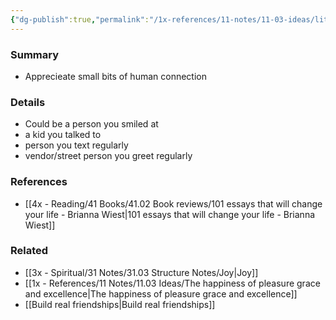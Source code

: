 ```yaml
---
{"dg-publish":true,"permalink":"/1x-references/11-notes/11-03-ideas/little-bits-of-human-connection/","title":"Little bits of human connection","created":"2024-02-14T20:18:28.033+03:00","updated":"2024-02-14T20:18:28.033+03:00"}
---
```



### Summary
- Apprecieate small bits of human connection

### Details
- Could be a person you smiled at
- a kid you talked to
- person you text regularly
- vendor/street person you greet regularly

### References
- [[4x - Reading/41 Books/41.02 Book reviews/101 essays that will change your life - Brianna Wiest\|101 essays that will change your life - Brianna Wiest]]

### Related
- [[3x - Spiritual/31 Notes/31.03 Structure Notes/Joy\|Joy]]
- [[1x - References/11 Notes/11.03 Ideas/The happiness of pleasure grace and excellence\|The happiness of pleasure grace and excellence]]
- [[Build real friendships\|Build real friendships]]